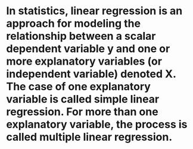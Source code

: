 # In statistics, linear regression is an approach for modeling the relationship between a scalar dependent variable y and one or more explanatory variables (or independent variable) denoted X. The case of one explanatory variable is called simple linear regression. For more than one explanatory variable, the process is called multiple linear regression.

